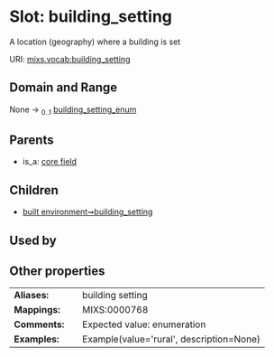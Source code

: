 
# Slot: building_setting


A location (geography) where a building is set

URI: [mixs.vocab:building_setting](https://w3id.org/mixs/vocab/building_setting)


## Domain and Range

None &#8594;  <sub>0..1</sub> [building_setting_enum](building_setting_enum.md)

## Parents

 *  is_a: [core field](core_field.md)

## Children

 *  [built environment➞building_setting](built_environment_building_setting.md)

## Used by


## Other properties

|  |  |  |
| --- | --- | --- |
| **Aliases:** | | building setting |
| **Mappings:** | | MIXS:0000768 |
| **Comments:** | | Expected value: enumeration |
| **Examples:** | | Example(value='rural', description=None) |

